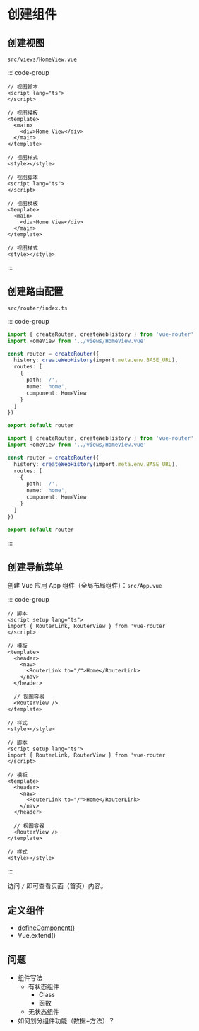 # 创建组件

## 创建视图

`src/views/HomeView.vue`

::: code-group

```vue [Vue3]
// 视图脚本
<script lang="ts">
</script>

// 视图模板
<template>
  <main>
    <div>Home View</div>
  </main>
</template>

// 视图样式
<style></style>
```

```vue [Vue2]
// 视图脚本
<script lang="ts">
</script>

// 视图模板
<template>
  <main>
    <div>Home View</div>
  </main>
</template>

// 视图样式
<style></style>
```

:::

## 创建路由配置

`src/router/index.ts`

::: code-group

```typescript [Vue3]
import { createRouter, createWebHistory } from 'vue-router'
import HomeView from '../views/HomeView.vue'

const router = createRouter({
  history: createWebHistory(import.meta.env.BASE_URL),
  routes: [
    {
      path: '/',
      name: 'home',
      component: HomeView
    }
  ]
})

export default router
```

```typescript [Vue2]
import { createRouter, createWebHistory } from 'vue-router'
import HomeView from '../views/HomeView.vue'

const router = createRouter({
  history: createWebHistory(import.meta.env.BASE_URL),
  routes: [
    {
      path: '/',
      name: 'home',
      component: HomeView
    }
  ]
})

export default router
```

:::

## 创建导航菜单

创建 Vue 应用 App 组件（全局布局组件）：`src/App.vue`

::: code-group

```vue [Vue3]
// 脚本
<script setup lang="ts">
import { RouterLink, RouterView } from 'vue-router' 
</script>

// 模板
<template>
  <header>
    <nav>
      <RouterLink to="/">Home</RouterLink>
    </nav>
  </header>

  // 视图容器
  <RouterView />
</template>

// 样式
<style></style>
```

```vue [Vue2]
// 脚本
<script setup lang="ts">
import { RouterLink, RouterView } from 'vue-router' 
</script>

// 模板
<template>
  <header>
    <nav>
      <RouterLink to="/">Home</RouterLink>
    </nav>
  </header>

  // 视图容器
  <RouterView />
</template>

// 样式
<style></style>
```

:::

访问 `/` 即可查看页面（首页）内容。

## 定义组件

- [defineComponent()](https://vuejs.org/api/general.html#definecomponent)
- Vue.extend()

## 问题

- 组件写法
  - 有状态组件
    - Class
    - 函数
  - 无状态组件
- 如何划分组件功能（数据+方法）？
